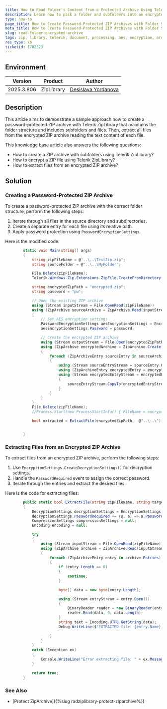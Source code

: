 ```yaml
---
title: How to Read Folder's Content from a Protected Archive Using Telerik ZipLibrary
description: Learn how to pack a folder and subfolders into an encrypted archive using Telerik ZipLibrary while maintaining the correct ZIP structure.
type: how-to
page_title: How to Create Password-Protected ZIP Archives with Folder Structure
meta_title: How to Create Password-Protected ZIP Archives with Folder Structure
slug: read-folder-encrypted-archive
tags: zip, library, telerik, document, processing, aes, encryption, archive, folders, password, protection
res_type: kb
ticketid: 1702323
---
```


## Environment

| Version | Product | Author | 
| ---- | ---- | ---- | 
| 2025.3.806| ZipLibrary|[Desislava Yordanova](https://www.telerik.com/blogs/author/desislava-yordanova)| 

## Description

This article aims to demonstrate a sample approach how to create a password-protected ZIP archive with Telerik ZipLibrary that maintains the folder structure and includes subfolders and files. Then, extract all files from the encrypted ZIP archive reading the text content of each file.

This knowledge base article also answers the following questions:
- How to create a ZIP archive with subfolders using Telerik ZipLibrary?
- How to encrypt a ZIP file using Telerik ZipLibrary?
- How to extract files from an encrypted ZIP archive?

## Solution

### Creating a Password-Protected ZIP Archive

To create a password-protected ZIP archive with the correct folder structure, perform the following steps:

1. Iterate through all files in the source directory and subdirectories.
2. Create a separate entry for each file using its relative path.
3. Apply password protection using `PasswordEncryptionSettings`.

Here is the modified code:

```csharp
        static void Main(string[] args)
        {
            string zipFileName = @"..\..\TestZip.zip";
            string sourceFolder = @"..\..\MyFolder";

            File.Delete(zipFileName);
            Telerik.Windows.Zip.Extensions.ZipFile.CreateFromDirectory(sourceFolder, zipFileName, TimeSpan.FromSeconds(10));

            string encryptedZipPath = "encrypted.zip";
            string password = "pw";

            // Open the existing ZIP archive
            using (Stream inputStream = File.OpenRead(zipFileName))
            using (ZipArchive sourceArchive = ZipArchive.Read(inputStream))
            {
                // Set AES encryption settings
                PasswordEncryptionSettings aesEncryptionSettings = EncryptionSettings.CreateAesPasswordEncryptionSettings();
                aesEncryptionSettings.Password = password;

                // Create the encrypted ZIP archive
                using (Stream outputStream = File.Open(encryptedZipPath, FileMode.Create))
                using (ZipArchive encryptedArchive = ZipArchive.Create(outputStream, null, null, aesEncryptionSettings))
                {
                    foreach (ZipArchiveEntry sourceEntry in sourceArchive.Entries)
                    {
                        using (Stream sourceEntryStream = sourceEntry.Open())
                        using (ZipArchiveEntry encryptedEntry = encryptedArchive.CreateEntry(sourceEntry.FullName))
                        using (Stream encryptedEntryStream = encryptedEntry.Open())
                        {
                            sourceEntryStream.CopyTo(encryptedEntryStream);
                        }
                    }
                }
            }
            File.Delete(zipFileName);
            //Process.Start(new ProcessStartInfo() { FileName = encryptedZipPath, UseShellExecute = true });

            bool extracted = ExtractFile(encryptedZipPath,  @"..\..\");


        }

```

### Extracting Files from an Encrypted ZIP Archive

To extract files from an encrypted ZIP archive, perform the following steps:

1. Use `EncryptionSettings.CreateDecryptionSettings()` for decryption settings.
2. Handle the `PasswordRequired` event to assign the correct password.
3. Iterate through the entries and extract the desired files.

Here is the code for extracting files:

```csharp
        public static bool ExtractFile(string zipFileName, string targetPath)
        {
            DecryptionSettings decryptionSettings = EncryptionSettings.CreateDecryptionSettings();
            decryptionSettings.PasswordRequired += (s, a) => a.Password = "pw";
            CompressionSettings compressionSettings = null;
            Encoding encoding = null;

            try
            {
                using (Stream inputStream = File.OpenRead(zipFileName))
                using (ZipArchive archive = ZipArchive.Read(inputStream, encoding, compressionSettings, decryptionSettings))
                {
                    foreach (ZipArchiveEntry entry in archive.Entries)
                    {
                        if (entry.Length == 0)
                        {
                            continue;
                        }

                        byte[] data = new byte[entry.Length];

                        using (Stream entryStream = entry.Open())
                        {
                            BinaryReader reader = new BinaryReader(entryStream);
                            reader.Read(data, 0, data.Length);
                        }
                        string text = Encoding.UTF8.GetString(data);
                        Debug.WriteLine($"EXTRACTED file: {entry.Name}, Content: {text}");
        
                    }
                }
            }
            catch (Exception ex)
            {
                Console.WriteLine("Error extracting file: " + ex.Message);
            }

            return true;
        }
```

### See Also

- [Protect ZipArchive]({%slug radziplibrary-protect-ziparchive%})
